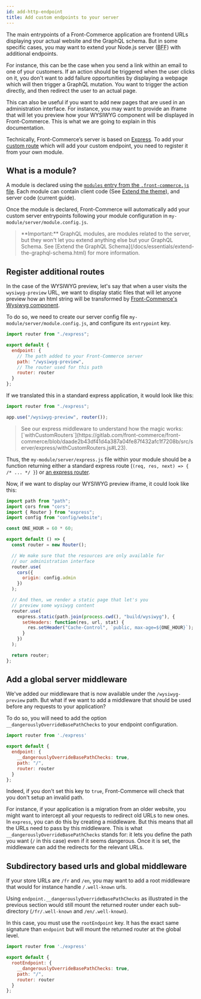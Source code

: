 ```yaml
---
id: add-http-endpoint
title: Add custom endpoints to your server
---
```


The main entrypoints of a Front-Commerce application are frontend URLs displaying your actual website and the GraphQL schema. But in some specific cases, you may want to extend your Node.js server (<abbr title="Backend For Frontend">BFF</abbr>) with additional endpoints.

For instance, this can be the case when you send a link within an email to one of your customers. If an action should be triggered when the user clicks on it, you don't want to add failure opportunities by displaying a webpage which will then trigger a GraphQL mutation. You want to trigger the action directly, and then redirect the user to an actual page.

This can also be useful if you want to add new pages that are used in an administration interface. For instance, you may want to provide an iframe that will let you preview how your WYSIWYG component will be displayed in Front-Commerce. This is what we are going to explain in this documentation.

Technically, Front-Commerce’s server is based on [Express](http://expressjs.com/). To add your [custom route](https://expressjs.com/en/guide/routing.html) which will add your custom endpoint, you need to register it from your own module.

## What is a module?

A module is declared using the [`modules` entry from the `.front-commerce.js` file](/docs/reference/front-commerce-js.html#modules). Each module can contain client code (See [Extend the theme](/docs/essentials/extend-the-theme.html)), and server code (current guide).

Once the module is declared, Front-Commerce will automatically add your custom server entrypoints following your module configuration in `my-module/server/module.config.js`.

<blockquote class="note">
**Important:** GraphQL modules, are modules related to the server, but they won't let you extend anything else but your GraphQL Schema. See [Extend the GraphQL Schema](/docs/essentials/extend-the-graphql-schema.html) for more information.
</blockquote>

## Register additional routes

In the case of the WYSIWYG preview, let's say that when a user visits the `wysiwyg-preview` URL, we want to display static files that will let anyone preview how an html string will be transformed by [Front-Commerce's Wysiwyg component](https://gitlab.com/front-commerce/front-commerce/tree/develop/src/web/theme/modules/Wysiwyg).

To do so, we need to create our server config file `my-module/server/module.config.js`, and configure its `entrypoint` key.

```js
import router from "./express";

export default {
  endpoint: {
    // The path added to your Front-Commerce server
    path: "/wysiwyg-preview",
    // The router used for this path
    router: router
  }
};
```

If we translated this in a standard express application, it would look like this:

```js
import router from "./express";

app.use("/wysiwyg-preview", router());
```

<blockquote class="note">
See our express middleware to understand how the magic works: [`withCustomRouters`](https://gitlab.com/front-commerce/front-commerce/blob/daade2b43df41d4a387a04fe87f432afc1f7208b/src/server/express/withCustomRouters.js#L23).
</blockquote>

Thus, the `my-module/server/express.js` file within your module should be a function returning either a standard express route (`(req, res, next) => { /* ... */ }`) or [an express router](https://expressjs.com/en/api.html#router).

Now, if we want to display our WYSIWYG preview iframe, it could look like this:

```js
import path from "path";
import cors from "cors";
import { Router } from "express";
import config from "config/website";

const ONE_HOUR = 60 * 60;

export default () => {
  const router = new Router();

  // We make sure that the resources are only available for
  // our administration interface
  router.use(
    cors({
      origin: config.admin
    })
  );

  // And then, we render a static page that let's you
  // preview some wysiwyg content
  router.use(
    express.static(path.join(process.cwd(), "build/wysiwyg"), {
      setHeaders: function(res, url, stat) {
        res.setHeader("Cache-Control", `public, max-age=${ONE_HOUR}`);
      }
    })
  );

  return router;
};
```

## Add a global server middleware

We've added our middleware that is now available under the `/wysiwyg-preview` path. But what if we want to add a middleware that should be used before any requests to your application?

To do so, you will need to add the option `__dangerouslyOverrideBasePathChecks` to your endpoint configuration.

```js
import router from './express'

export default {
  endpoint: {
    __dangerouslyOverrideBasePathChecks: true,
    path: "/",
    router: router
  }
};
```

Indeed, if you don't set this key to `true`, Front-Commerce will check that you don't setup an invalid path.

For instance, if your application is a migration from an older website, you might want to intercept all your requests to redirect old URLs to new ones. In `express`, you can do this by creating a middleware. But this means that all the URLs need to pass by this middleware. This is what `__dangerouslyOverrideBasePathChecks` stands for: it lets you define the path you want (`/` in this case) even if it seems dangerous. Once it is set, the middleware can add the redirects for the relevant URLs.

## Subdirectory based urls and global middleware

If your store URLs are `/fr` and `/en`, you may want to add a root middleware that would for instance handle `/.well-known` urls.

Using `endpoint.__dangerouslyOverrideBasePathChecks` as illustrated in the previous section would still mount the returned router under each sub-directory (`/fr/.well-known` and `/en/.well-known`).

In this case, you must use the `rootEndpoint` key. It has the exact same signature than `endpoint` but will mount the returned router at the global level.

```js
import router from './express'

export default {
  rootEndpoint: {
    __dangerouslyOverrideBasePathChecks: true,
    path: "/",
    router: router
  }
};
```
